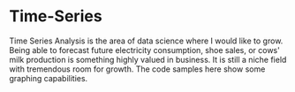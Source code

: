 # Time-Series
Time Series Analysis is the area of data science where I would like to grow.  Being able to forecast future electricity consumption, shoe sales, or cows' milk production is something highly valued in business.  It is still a niche field with tremendous room for growth.  The code samples here show some
graphing capabilities.
